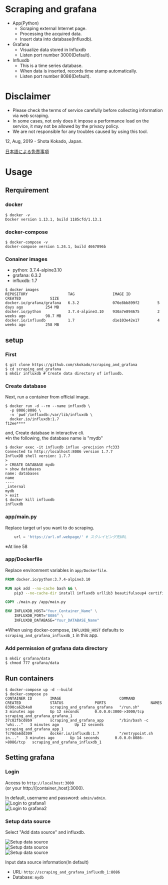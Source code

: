 # Scraping and grafana

- App(Python)
  - Scraping external Internet page.
  - Processing the acquired data.
  - Insert data into database(Influxdb).
- Grafana
  - Visualize data stored in Influxdb
  - Listen port number 3000(Default).
- Influxdb
  - This is a time series database.
  - When data is inserted, records time stamp automatically.
  - Listen port number 8086(Default).

# Disclaimer

- Please check the terms of service carefully before collecting information via web scraping.
- In some cases, not only does it impose a performance load on the service, it may not be allowed by the privacy policy.
- We are not responsible for any troubles caused by using this tool.

12, Aug, 2019 - Shota Kokado, Japan.

[日本語による免責事項](doc/ja_disclaimer.md)

# Usage

## Rerquirement

### docker
```
$ docker -v
Docker version 1.13.1, build 1185cfd/1.13.1
```

### docker-compose
```shell
$ docker-compose -v
docker-compose version 1.24.1, build 4667896b
```

### Conainer images
- python: 3.7.4-alpine3.10
- grafana: 6.3.2
- influxdb: 1.7
```shell
$ docker images
REPOSITORY                  TAG                 IMAGE ID            CREATED             SIZE
docker.io/grafana/grafana   6.3.2               076e8bb899f2        5 days ago          254 MB
docker.io/python            3.7.4-alpine3.10    930a7e894675        2 weeks ago         98.7 MB
docker.io/influxdb          1.7                 d1e103e42e17        4 weeks ago         258 MB
```

## setup

### First

```shell
$ git clone https://github.com/skokado/scraping_and_grafana
$ cd scraping_and_grafana
$ mkdir influxdb # Create data directory of influxdb.
```

### Create database

Next, run a container from official image.

```shell
$ docker run -d --rm --name influxdb \
  -p 8086:8086 \
  -v `pwd`/influxdb:/var/lib/influxdb \
  docker.io/influxdb:1.7
f12ee****
```
and, Create database in interactive cli.<br>
※In the following, the database name is "mydb"
```shell
$ docker exec -it influxdb influx -precision rfc333
Connected to http://localhost:8086 version 1.7.7
InfluxDB shell version: 1.7.7
>
> CREATE DATABASE mydb
> show databases
name: databases
name
----
_internal
mydb
> exit
$ docker kill influxdb
influxdb
```

### app/main.py

Replace target url you want to do scraping.
```python
    url = 'https://url.of.webpage/' # スクレイピング先URL
```
※At line 58

### app/Dockerfile
Replace environment variables in `app/Dockerfile`.
```Dockerfile
FROM docker.io/python:3.7.4-alpine3.10

RUN apk add --no-cache bash && \
    pip3 --no-cache-dir install influxdb urllib3 beautifulsoup4 certifi

COPY ./main.py /app/main.py

ENV INFLUXDB_HOST="Your_Container_Name" \
    INFLUXDB_PORT="8086" \
    INFLUXDB_DATABASE="Your_DATABASE_Name"
```
※When using docker-compose, `INFLUXDB_HOST` defaults to `scraping_and_grafana_influxdb_1` in this app.

### Add permission of grafana data directory

```shell
$ mkdir grafana/data
$ chmod 777 grafana/data
```

## Run containers

```shell
$ docker-compose up -d --build
$ docker-compose ps
CONTAINER ID        IMAGE                          COMMAND                  CREATED             STATUS              PORTS                    NAMES
8390ca62b4a0        scraping_and_grafana_grafana   "/run.sh"                3 minutes ago       Up 12 seconds       0.0.0.0:3000->3000/tcp   scraping_and_grafana_grafana_1
37c82fbcd8b9        scraping_and_grafana_app       "/bin/bash -c 'whi..."   3 minutes ago       Up 12 seconds                                scraping_and_grafana_app_1
fc78da6dd309        docker.io/influxdb:1.7         "/entrypoint.sh in..."   3 minutes ago       Up 14 seconds       0.0.0.0:8086->8086/tcp   scraping_and_grafana_influxdb_1
```

## Setting grafana

### Login
Access to `http://localhost:3000`<br>
(or your http://[container_host]:3000).

In default, username and password: `admin/admin`.
<br>
![Login to grafana1](doc/grafana1.png "Login")<br>
![Login to grafana2](doc/grafana2.png "Login")

### Setup data source

Select "Add data source" and influxdb.

![Setup data source](doc/grafana3.png "setup1")<br>
![Setup data source](doc/grafana4.png "setup1")<br>
![Setup data source](doc/grafana5.png "setup1")<br>

Input data source information(In default)
- URL: `http://scraping_and_grafana_influxdb_1:8086`
- Database: `mydb`

